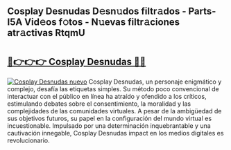 ## Cosplay Desnudas D𝚎sn𝚞dos filtr𝚊dos - Parts-I5A Vid𝚎os f𝚘tos - N𝚞evas filtr𝚊ciones atr𝚊ctivas RtqmU

# <h2><a href="http://mbdhaw.tromn.icu/?c=Cosplay+Desnudas">🔗👉👉👉 Cosplay Desnudas 🔗🔗</a></h2>

[![Cosplay Desnudas nuevo](https://i.imgur.com/pEAQMta.gif)](http://mbdhaw.tromn.icu/?c=Cosplay+Desnudas)
Cosplay Desnudas, un personaje enigmático y complejo, desafía las etiquetas simples. Su método poco convencional de interactuar con el público en línea ha atraído y ofendido a los críticos, estimulando debates sobre el consentimiento, la moralidad y las complejidades de las comunidades virtuales. A pesar de la ambigüedad de sus objetivos futuros, su papel en la configuración del mundo virtual es incuestionable. Impulsado por una determinación inquebrantable y una cautivación innegable, Cosplay Desnudas impact en los medios digitales es revolucionario.

